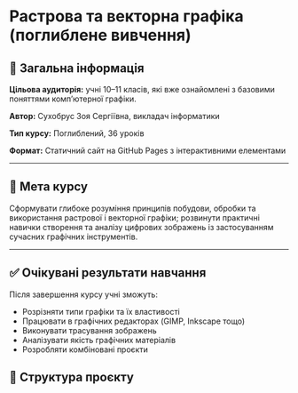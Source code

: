 # Растрова та векторна графіка (поглиблене вивчення)

## 📌 Загальна інформація

**Цільова аудиторія:** учні 10–11 класів, які вже ознайомлені з базовими поняттями комп’ютерної графіки.

**Автор:** Сухобрус Зоя Сергіївна, викладач інформатики

**Тип курсу:** Поглиблений, 36 уроків

**Формат:** Статичний сайт на GitHub Pages з інтерактивними елементами

---

## 🎯 Мета курсу

Сформувати глибоке розуміння принципів побудови, обробки та використання растрової і векторної графіки; розвинути практичні навички створення та аналізу цифрових зображень із застосуванням сучасних графічних інструментів.

---

## ✅ Очікувані результати навчання

Після завершення курсу учні зможуть:

- Розрізняти типи графіки та їх властивості
- Працювати в графічних редакторах (GIMP, Inkscape тощо)
- Виконувати трасування зображень
- Аналізувати якість графічних матеріалів
- Розробляти комбіновані проєкти


## 📂 Структура проєкту

